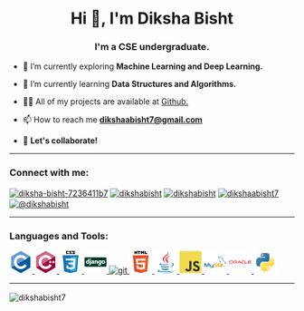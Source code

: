 <h1 align="center">Hi 👋, I'm Diksha Bisht</h1>
<h3 align="center">I'm a CSE undergraduate.</h3>

- 🔭 I’m currently exploring **Machine Learning and Deep Learning.**

- 🌱 I’m currently learning **Data Structures and Algorithms.**

- 👨‍💻 All of my projects are available at [Github.](https://github.com/Dikshabisht7)

- 📫 How to reach me **dikshaabisht7@gmail.com**
- 🤝 **Let's collaborate!** 

***

<h3 align="left">Connect with me:</h3>
<p align="left">
<a href="https://linkedin.com/in/diksha-bisht-7236411b7" target="blank"><img align="center" src="https://raw.githubusercontent.com/rahuldkjain/github-profile-readme-generator/master/src/images/icons/Social/linked-in-alt.svg" alt="diksha-bisht-7236411b7" height="30" width="40" /></a>
<a href="https://www.codechef.com/users/dikshabisht" target="blank"><img align="center" src="https://cdn.jsdelivr.net/npm/simple-icons@3.1.0/icons/codechef.svg" alt="dikshabisht" height="30" width="40" /></a>
<a href="https://www.hackerrank.com/dikshabisht" target="blank"><img align="center" src="https://raw.githubusercontent.com/rahuldkjain/github-profile-readme-generator/master/src/images/icons/Social/hackerrank.svg" alt="dikshabisht" height="30" width="40" /></a>
<a href="https://www.leetcode.com/dikshaabisht7" target="blank"><img align="center" src="https://raw.githubusercontent.com/rahuldkjain/github-profile-readme-generator/master/src/images/icons/Social/leet-code.svg" alt="dikshaabisht7" height="30" width="40" /></a>
<a href="https://www.hackerearth.com/@dikshabisht" target="blank"><img align="center" src="https://raw.githubusercontent.com/rahuldkjain/github-profile-readme-generator/master/src/images/icons/Social/hackerearth.svg" alt="@dikshabisht" height="30" width="40" /></a>
</p>

***

<h3 align="left">Languages and Tools:</h3>
<p align="left"> <a href="https://www.cprogramming.com/" target="_blank" rel="noreferrer"> <img src="https://raw.githubusercontent.com/devicons/devicon/master/icons/c/c-original.svg" alt="c" width="40" height="40"/> </a> <a href="https://www.w3schools.com/cpp/" target="_blank" rel="noreferrer"> <img src="https://raw.githubusercontent.com/devicons/devicon/master/icons/cplusplus/cplusplus-original.svg" alt="cplusplus" width="40" height="40"/> </a> <a href="https://www.w3schools.com/css/" target="_blank" rel="noreferrer"> <img src="https://raw.githubusercontent.com/devicons/devicon/master/icons/css3/css3-original-wordmark.svg" alt="css3" width="40" height="40"/> </a> <a href="https://www.djangoproject.com/" target="_blank" rel="noreferrer"> <img src="https://raw.githubusercontent.com/devicons/devicon/master/icons/django/django-original.svg" alt="django" width="40" height="40"/> </a> <a href="https://git-scm.com/" target="_blank" rel="noreferrer"> <img src="https://www.vectorlogo.zone/logos/git-scm/git-scm-icon.svg" alt="git" width="40" height="40"/> </a> <a href="https://www.w3.org/html/" target="_blank" rel="noreferrer"> <img src="https://raw.githubusercontent.com/devicons/devicon/master/icons/html5/html5-original-wordmark.svg" alt="html5" width="40" height="40"/> </a> <a href="https://www.java.com" target="_blank" rel="noreferrer"> <img src="https://raw.githubusercontent.com/devicons/devicon/master/icons/java/java-original.svg" alt="java" width="40" height="40"/> </a> <a href="https://developer.mozilla.org/en-US/docs/Web/JavaScript" target="_blank" rel="noreferrer"> <img src="https://raw.githubusercontent.com/devicons/devicon/master/icons/javascript/javascript-original.svg" alt="javascript" width="40" height="40"/> </a> <a href="https://www.mysql.com/" target="_blank" rel="noreferrer"> <img src="https://raw.githubusercontent.com/devicons/devicon/master/icons/mysql/mysql-original-wordmark.svg" alt="mysql" width="40" height="40"/> </a> <a href="https://www.oracle.com/" target="_blank" rel="noreferrer"> <img src="https://raw.githubusercontent.com/devicons/devicon/master/icons/oracle/oracle-original.svg" alt="oracle" width="40" height="40"/> </a> <a href="https://www.python.org" target="_blank" rel="noreferrer"> <img src="https://raw.githubusercontent.com/devicons/devicon/master/icons/python/python-original.svg" alt="python" width="40" height="40"/> </a> </p>

***

<p><img align="center" src="https://github-readme-stats.vercel.app/api/top-langs?username=dikshabisht7&show_icons=true&locale=en&layout=compact" alt="dikshabisht7" /></p>

